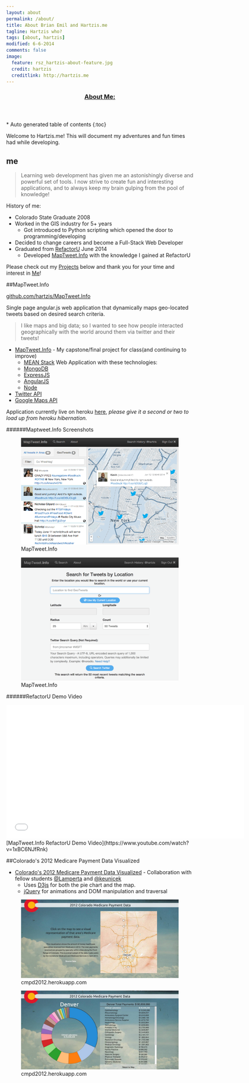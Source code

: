 ```yaml
---
layout: about
permalink: /about/
title: About Brian Emil and Hartzis.me
tagline: Hartzis who?
tags: [about, hartzis]
modified: 6-6-2014
comments: false
image:
  feature: rsz_hartzis-about-feature.jpg
  credit: hartzis
  creditlink: http://hartzis.me
---
```


<section id="table-of-contents" class="toc tocFixed">
  <header>
    <a href="#">
      <h3>About Me:</h3>
    </a>
  </header>
<div id="drawer" markdown="1">
*  Auto generated table of contents
{:toc}
</div>
</section><!-- /#table-of-contents -->

Welcome to Hartzis.me! This will document my adventures and fun times had while developing.

## me

>Learning web development has given me an astonishingly diverse and powerful set of tools. I now strive to create fun and interesting applications, and to always keep my brain gulping from the pool of knowledge!

History of me:

* Colorado State Graduate 2008
* Worked in the GIS industry for 5+ years
  * Got introduced to Python scripting which opened the door to programming/developing
* Decided to change careers and become a Full-Stack Web Developer
* Graduated from [RefactorU](http://www.refactoru.com) June 2014
  * Developed [MapTweet.Info](https://github.com/hartzis/MapTweet.Info) with the knowledge I gained at RefactorU

Please check out my [Projects](http://www.hartzis.me/projects) below and thank you for your time and interest in [Me](http://www.hartzis.me)!

<figure>
<a id="myProjects"></a>
</figure>

##MapTweet.Info

[github.com/hartzis/MapTweet.Info](https://github.com/hartzis/MapTweet.Info)

Single page angular.js web application that dynamically maps geo-located tweets based on desired search criteria.

>I like maps and big data; so I wanted to see how people interacted geographically with the world around them via twitter and their tweets!

* [MapTweet.Info](https://github.com/hartzis/MapTweet.Info) - My capstone/final project for class(and continuing to improve)
  * [MEAN Stack](http://blog.mongodb.org/post/49262866911/the-mean-stack-mongodb-expressjs-angularjs-and) Web Application with these technologies:
  * [MongoDB](http://www.mongodb.org)
  * [ExpressJS](http://expressjs.com/)
  * [AngularJS](http://www.angularjs.com)
  * [Node](http://nodejs.org)
* [Twitter API](http://dev.twitter.com)
* [Google Maps API](https://developers.google.com/maps/)

Application currently live on heroku [here](http://maptweet.herokuapp.com/), *please give it a second or two to load up from heroku hibernation.*

######Maptweet.Info Screenshots

<figure class="figureCenter">
    <a href="/images/maptweet-info-ss.png"><img src="/images/maptweet-info-ss.png" class="imgSmaller"></a>
    <figcaption>MapTweet.Info</figcaption>
</figure>
<figure class="figureCenter">
    <a href="/images/maptweet-search-ss.png"><img src="/images/maptweet-search-ss.png" class="imgSmaller"></a>
    <figcaption>MapTweet.Info</figcaption>
</figure>

######RefactorU Demo Video

<iframe width="640" height="360" src="//www.youtube.com/embed/1xBC6NJfRnk?rel=0" frameborder="0" allowfullscreen></iframe>
[MapTweet.Info RefactorU Demo Video](https://www.youtube.com/watch?v=1xBC6NJfRnk)

##Colorado's 2012 Medicare Payment Data Visualized
* [Colorado's 2012 Medicare Payment Data Visualized](http://cmpd2012.herokuapp.com) - Collaboration with fellow students [@Lamperta](http://www.twitter.com/Lamperta) and [@keunicek](http://www.twitter.com/keunicek)
  * Uses [D3js](http://www.d3js.com) for both the pie chart and the map.
  * [jQuery](http://jquery.com) for animations and DOM manipulation and traversal

<figure class="figureCenter">
    <a href="/images/cmpd2012-map-ss.jpg"><img src="/images/cmpd2012-map-ss.jpg" class="imgSmaller"></a>
  <figcaption>cmpd2012.herokuapp.com</figcaption>
</figure>
<figure class="figureCenter">
    <a href="/images/cmpd2012-info-ss.jpg"><img src="/images/cmpd2012-info-ss.jpg" class="imgSmaller"></a>
    <figcaption>cmpd2012.herokuapp.com</figcaption>
</figure>
